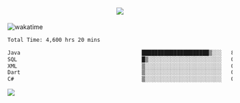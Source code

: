 <h1 align="center">
  <img src="https://readme-typing-svg.herokuapp.com/?font=Righteous&size=35&center=true&vCenter=true&width=500&height=70&duration=4000&lines=Hi!+%F0%9F%91%8B+I%27m+Ali%20Osman!;" />
</h1>


![wakatime](https://wakatime.com/share/@aliosmanoktar/3a8ffe71-6da4-4964-913b-2f09afbe53bf.svg?cache=none)
<!--START_SECTION:waka-->

```txt
Total Time: 4,600 hrs 20 mins

Java                                      █████████████████████▒░░░   84.90 %
SQL                                       █▒░░░░░░░░░░░░░░░░░░░░░░░   05.78 %
XML                                       ▒░░░░░░░░░░░░░░░░░░░░░░░░   01.93 %
Dart                                      ▒░░░░░░░░░░░░░░░░░░░░░░░░   01.51 %
C#                                        ▒░░░░░░░░░░░░░░░░░░░░░░░░   00.80 %
```

<!--END_SECTION:waka-->

<img src="https://profile-counter.glitch.me/aliosmanoktar/count.svg" />

